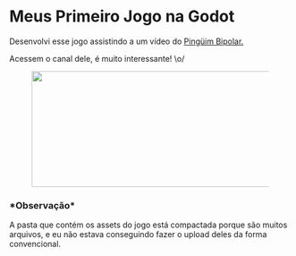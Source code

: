 <html>
  <head></head>
  <body>
    <main>
    <h1>Meus Primeiro Jogo na Godot</h1>
    <p>Desenvolvi esse jogo assistindo a um vídeo do <a href="https://www.youtube.com/watch?v=Ha_2n5rRpzI">Pingüim Bipolar.</a>
    <p>Acessem o canal dele, é muito interessante! \o/</p>
    <figure>
      <img src="https://upload.wikimedia.org/wikipedia/commons/5/5a/Godot_logo.svg" width="512" height="207">
    </figure>
    <h3>*Observação*</h3>
    <p>A pasta que contém os assets do jogo está compactada porque são muitos arquivos, e eu não estava conseguindo fazer o upload deles da
    forma convencional.</p>
  </main>
  </body>
 </html>
